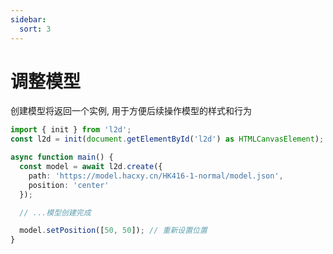 ```yaml
---
sidebar:
  sort: 3
---
```


# 调整模型

创建模型将返回一个实例, 用于方便后续操作模型的样式和行为

```ts
import { init } from 'l2d';
const l2d = init(document.getElementById('l2d') as HTMLCanvasElement);

async function main() {
  const model = await l2d.create({
    path: 'https://model.hacxy.cn/HK416-1-normal/model.json',
    position: 'center'
  });

  // ...模型创建完成

  model.setPosition([50, 50]); // 重新设置位置
}
```

<!--@include: ../../api/classes/Model.md-->
